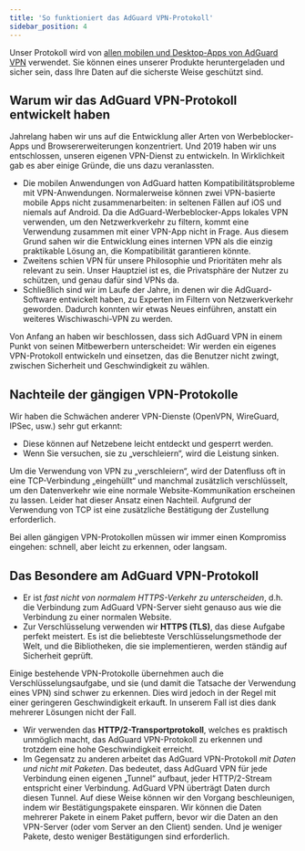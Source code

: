 ```yaml
---
title: 'So funktioniert das AdGuard VPN-Protokoll'
sidebar_position: 4
---
```


Unser Protokoll wird von [allen mobilen und Desktop-Apps von AdGuard VPN](https://adguard-vpn.com/welcome.html) verwendet. Sie können eines unserer Produkte heruntergeladen und sicher sein, dass Ihre Daten auf die sicherste Weise geschützt sind.

## Warum wir das AdGuard VPN-Protokoll entwickelt haben

Jahrelang haben wir uns auf die Entwicklung aller Arten von Werbeblocker-Apps und Browsererweiterungen konzentriert. Und 2019 haben wir uns entschlossen, unseren eigenen VPN-Dienst zu entwickeln. In Wirklichkeit gab es aber einige Gründe, die uns dazu veranlassten.

- Die mobilen Anwendungen von AdGuard hatten Kompatibilitätsprobleme mit VPN-Anwendungen. Normalerweise können zwei VPN-basierte mobile Apps nicht zusammenarbeiten: in seltenen Fällen auf iOS und niemals auf Android. Da die AdGuard-Werbeblocker-Apps lokales VPN verwenden, um den Netzwerkverkehr zu filtern, kommt eine Verwendung zusammen mit einer VPN-App nicht in Frage. Aus diesem Grund sahen wir die Entwicklung eines internen VPN als die einzig praktikable Lösung an, die Kompatibilität garantieren könnte.
- Zweitens schien VPN für unsere Philosophie und Prioritäten mehr als relevant zu sein. Unser Hauptziel ist es, die Privatsphäre der Nutzer zu schützen, und genau dafür sind VPNs da.
- Schließlich sind wir im Laufe der Jahre, in denen wir die AdGuard-Software entwickelt haben, zu Experten im Filtern von Netzwerkverkehr geworden. Dadurch konnten wir etwas Neues einführen, anstatt ein weiteres Wischiwaschi-VPN zu werden.

Von Anfang an haben wir beschlossen, dass sich AdGuard VPN in einem Punkt von seinen Mitbewerbern unterscheidet: Wir werden ein eigenes VPN-Protokoll entwickeln und einsetzen, das die Benutzer nicht zwingt, zwischen Sicherheit und Geschwindigkeit zu wählen.

## Nachteile der gängigen VPN-Protokolle

Wir haben die Schwächen anderer VPN-Dienste (OpenVPN, WireGuard, IPSec, usw.) sehr gut erkannt:

- Diese können auf Netzebene leicht entdeckt und gesperrt werden.
- Wenn Sie versuchen, sie zu „verschleiern“, wird die Leistung sinken.

Um die Verwendung von VPN zu „verschleiern“, wird der Datenfluss oft in eine TCP-Verbindung „eingehüllt“ und manchmal zusätzlich verschlüsselt, um den Datenverkehr wie eine normale Website-Kommunikation erscheinen zu lassen. Leider hat dieser Ansatz einen Nachteil. Aufgrund der Verwendung von TCP ist eine zusätzliche Bestätigung der Zustellung erforderlich.

Bei allen gängigen VPN-Protokollen müssen wir immer einen Kompromiss eingehen: schnell, aber leicht zu erkennen, oder langsam.

## Das Besondere am AdGuard VPN-Protokoll

- Er ist *fast nicht von normalem HTTPS-Verkehr zu unterscheiden*, d.h. die Verbindung zum AdGuard VPN-Server sieht genauso aus wie die Verbindung zu einer normalen Website.
- Zur Verschlüsselung verwenden wir **HTTPS (TLS)**, das diese Aufgabe perfekt meistert. Es ist die beliebteste Verschlüsselungsmethode der Welt, und die Bibliotheken, die sie implementieren, werden ständig auf Sicherheit geprüft.

Einige bestehende VPN-Protokolle übernehmen auch die Verschlüsselungsaufgabe, und sie (und damit die Tatsache der Verwendung eines VPN) sind schwer zu erkennen. Dies wird jedoch in der Regel mit einer geringeren Geschwindigkeit erkauft. In unserem Fall ist dies dank mehrerer Lösungen nicht der Fall.

- Wir verwenden das **HTTP/2-Transportprotokoll**, welches es praktisch unmöglich macht, das AdGuard VPN-Protokoll zu erkennen und trotzdem eine hohe Geschwindigkeit erreicht.
- Im Gegensatz zu anderen arbeitet das AdGuard VPN-Protokoll *mit Daten und nicht mit Paketen*. Das bedeutet, dass AdGuard VPN für jede Verbindung einen eigenen „Tunnel“ aufbaut, jeder HTTP/2-Stream entspricht einer Verbindung. AdGuard VPN überträgt Daten durch diesen Tunnel. Auf diese Weise können wir den Vorgang beschleunigen, indem wir Bestätigungspakete einsparen. Wir können die Daten mehrerer Pakete in einem Paket puffern, bevor wir die Daten an den VPN-Server (oder vom Server an den Client) senden. Und je weniger Pakete, desto weniger Bestätigungen sind erforderlich.
